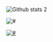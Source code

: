 <!---
TanerKavak/TanerKavak is a ✨ special ✨ repository because its `README.md` (this file) appears on your GitHub profile.
You can click the Preview link to take a look at your changes.
--->
![Github stats 2](https://github-readme-stats.vercel.app/api?username=TanerKavak&show_icons=true&theme=radical)
<p align="left"> <img src="https://komarev.com/ghpvc/?username=tanerkavak&label=Profile%20views&color=0e75b6&style=flat" alt="#" /> </p>
<p align="left"> <a href="https://github.com/ryo-ma/github-profile-trophy"><img src="https://github-profile-trophy.vercel.app/?username=tanerkavak" alt="#" /></a> </p>

